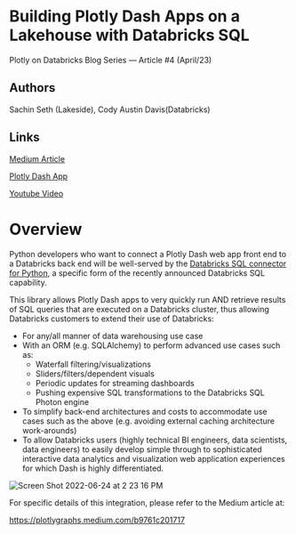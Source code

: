 # Building Plotly Dash Apps on a Lakehouse with Databricks SQL

Plotly on Databricks Blog Series — Article #4 (April/23)

## Authors 
Sachin Seth (Lakeside), Cody Austin Davis(Databricks)

## Links
[Medium Article](https://plotlygraphs.medium.com/b9761c201717)

[Plotly Dash App](https://dash-demo.plotly.host/dash-dbx-sql/)

[Youtube Video](https://www.youtube.com/watch?v=tmte0KqewD0)

# Overview

Python developers who want to connect a Plotly Dash web app front end to a Databricks back end will be well-served by the [Databricks SQL connector for Python](https://docs.databricks.com/dev-tools/python-sql-connector.html), a specific form of the recently announced Databricks SQL capability.

This library allows Plotly Dash apps to very quickly run AND retrieve results of SQL queries that are executed on a Databricks cluster, thus allowing Databricks customers to extend their use of Databricks:

- For any/all manner of data warehousing use case
- With an ORM (e.g. SQLAlchemy) to perform advanced use cases such as:
    - Waterfall filtering/visualizations
    - Sliders/filters/dependent visuals
    - Periodic updates for streaming dashboards
    - Pushing expensive SQL transformations to the Databricks SQL Photon engine
- To simplify back-end architectures and costs to accommodate use cases such as the above (e.g. avoiding external caching architecture work-arounds)
- To allow Databricks users (highly technical BI engineers, data scientists, data engineers) to easily develop simple through to sophisticated interactive data analytics and visualization web application experiences for which Dash is highly differentiated.

![Screen Shot 2022-06-24 at 2 23 16 PM](https://user-images.githubusercontent.com/48504233/175695446-511ebc34-e45b-4a6e-9cbb-ebf109428ddf.png)


For specific details of this integration, please refer to the Medium article at:

https://plotlygraphs.medium.com/b9761c201717
